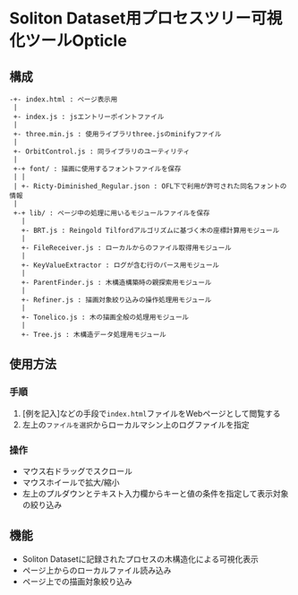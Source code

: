 # Soliton Dataset用プロセスツリー可視化ツールOpticle
## 構成
```
-+- index.html : ページ表示用
 |
 +- index.js : jsエントリーポイントファイル
 |
 +- three.min.js : 使用ライブラリthree.jsのminifyファイル
 |
 +- OrbitControl.js : 同ライブラリのユーティリティ
 |
 +-+ font/ : 描画に使用するフォントファイルを保存
 | |
 | +- Ricty-Diminished_Regular.json : OFL下で利用が許可された同名フォントの情報
 |
 +-+ lib/ : ページ中の処理に用いるモジュールファイルを保存
   |
   +- BRT.js : Reingold Tilfordアルゴリズムに基づく木の座標計算用モジュール
   |
   +- FileReceiver.js : ローカルからのファイル取得用モジュール
   |
   +- KeyValueExtractor : ログが含む行のパース用モジュール
   |
   +- ParentFinder.js : 木構造構築時の親探索用モジュール
   |
   +- Refiner.js : 描画対象絞り込みの操作処理用モジュール
   |
   +- Tonelico.js : 木の描画全般の処理用モジュール
   |
   +- Tree.js : 木構造データ処理用モジュール

```
## 使用方法
### 手順
1. [例を記入]などの手段で`index.html`ファイルをWebページとして閲覧する
2. 左上の`ファイルを選択`からローカルマシン上のログファイルを指定
### 操作
* マウス右ドラッグでスクロール
* マウスホイールで拡大/縮小
* 左上のプルダウンとテキスト入力欄からキーと値の条件を指定して表示対象の絞り込み
## 機能
* Soliton Datasetに記録されたプロセスの木構造化による可視化表示
* ページ上からのローカルファイル読み込み
* ページ上での描画対象絞り込み
